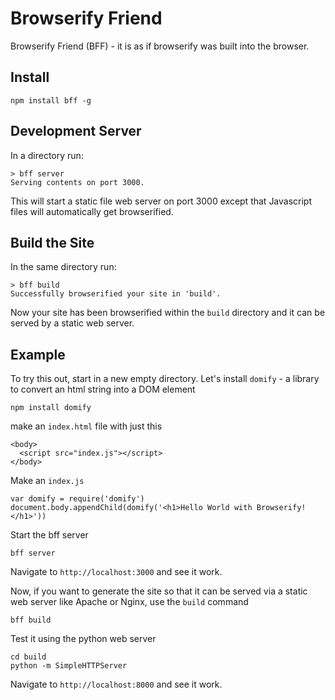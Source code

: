 Browserify Friend
======================

Browserify Friend (BFF) - it is as if browserify was built into the browser.

## Install

    npm install bff -g

## Development Server

In a directory run:

    > bff server
    Serving contents on port 3000.

This will start a static file web server on port 3000 except that Javascript files will automatically get browserified.

## Build the Site

In the same directory run:

    > bff build
    Successfully browserified your site in 'build'.

Now your site has been browserified within the `build` directory and it can be served by a static web server.

## Example

To try this out, start in a new empty directory. Let's install `domify` - a library to convert an html string into a DOM element

    npm install domify

make an `index.html` file with just this

    <body>
      <script src="index.js"></script>
    </body>

Make an `index.js`

    var domify = require('domify')
    document.body.appendChild(domify('<h1>Hello World with Browserify!</h1>'))

Start the bff server

    bff server

Navigate to `http://localhost:3000` and see it work.

Now, if you want to generate the site so that it can be served via a static web server like Apache or Nginx, use the `build` command

    bff build

Test it using the python web server

    cd build
    python -m SimpleHTTPServer

Navigate to `http://localhost:8000` and see it work.




